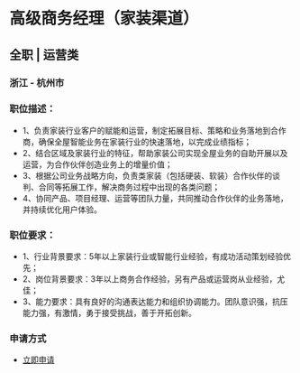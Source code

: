 
# 高级商务经理（家装渠道）
## 全职  |  运营类
### 浙江 - 杭州市

### 职位描述：
- 1、负责家装行业客户的赋能和运营，制定拓展目标、策略和业务落地到合作商，确保全屋智能业务在家装行业的快速落地，以完成业绩指标；
- 2、结合区域及家装行业的特征，帮助家装公司实现全屋业务的自助开展以及运营，为合作伙伴创造业务上的增量价值；
- 3、根据公司业务战略方向，负责类家装（包括硬装、软装）合作伙伴的谈判、合同等拓展工作，解决商务过程中出现的各类问题；
- 4、协同产品、项目经理、运营等团队力量，共同推动合作伙伴的业务落地，并持续优化用户体验。

### 职位要求：
- 1、行业背景要求：5年以上家装行业或智能行业经验，有成功活动策划经验优先；
- 2、岗位背景要求：3年以上商务合作经验，另有产品或运营岗从业经验，尤佳；
- 3、能力要求：具有良好的沟通表达能力和组织协调能力。团队意识强，抗压能力强，有激情，勇于接受挑战，善于开拓创新。
### 申请方式
- <a href="mailto:hr@tuya.com" title=yourName-高级商务经理（家装渠道）>立即申请</a>